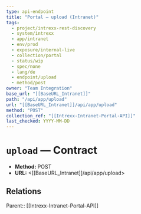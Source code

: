 ```yaml
---
type: api-endpoint
title: "Portal — upload (Intranet)"
tags:
  - project/intrexx-rest-discovery
  - system/intrexx
  - app/intranet
  - env/prod
  - exposure/internal-live
  - collection/portal
  - status/wip
  - spec/none
  - lang/de
  - endpoint/upload
  - method/post
owner: "Team Integration"
base_url: "[[BaseURL_Intranet]]"
path: "/api/app/upload"
url: "[[BaseURL_Intranet]]/api/app/upload"
method: "POST"
collection_ref: "[[Intrexx-Intranet-Portal-API]]"
last_checked: YYYY-MM-DD
---
```


# `upload` — Contract
- **Method:** POST
- **URL:** <[[BaseURL_Intranet]]/api/app/upload>

## Relations
Parent:: [[Intrexx-Intranet-Portal-API]]
